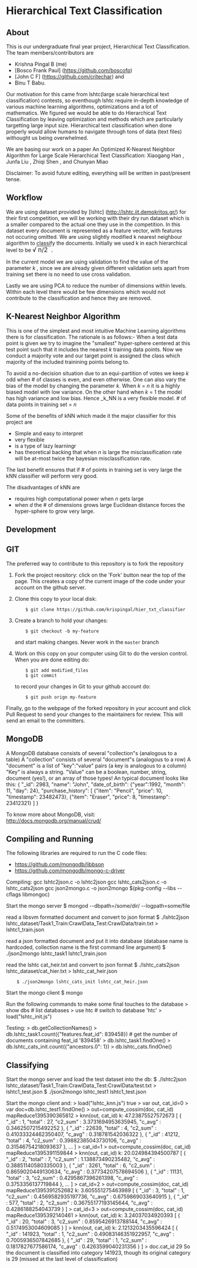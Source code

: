 Hierarchical Text Classification
===============================
About
------------
This is our undergraduate final year project, Hierarchical Text Classification. The team members/contributors are 
*  Krishna Pingal B (me)
*  [Bosco Frank Paul] (https://github.com/boscofp)
*  [John C F] (https://github.com/critechar) and 
*  Binu T Babu.


Our motivation for this came from lshtc(large scale hierarchical text classification) contests, so eventhough lshtc require in-depth knowledge of various machine learning algorithms, optimizations and a lot of mathematics. We figured we would be able to do Hierarchical Text Classification by leaving optimization and methods which are particularly targetting large input size.
Hierarchical text classification when done properly would allow humans to navigate through tons of data (text files) withought us being overwhelmed.

We are basing our work on a paper An Optimized K-Nearest Neighbor Algorithm
for Large Scale Hierarchical Text Classification:
Xiaogang Han , Junfa Liu , Zhiqi Shen , and Chunyan Miao
  

Disclaimer: To avoid future editing, everything will be written in past/present tense.

Workflow
-----------------

We are using dataset provided by [lshtc] (http://lshtc.iit.demokritos.gr/) for their first competition, we will be working with their dry run dataset
which is a smaller compared to the actual one they use in the competition. In this dataset every document is represented as a feature vector, with features not occuring omitted. We are using slightly modified k nearest neighbour algorithm to classify the documents. Initially we used k in each hierarchical level to be <span style="white-space: nowrap; font-size: larger">
&radic;<span style="text-decoration:overline;">&nbsp;n/2 &nbsp;</span>. 

In the current model we are using validation to find the value of the parameter _k_ , since we are already given different validation sets apart from training set there is no need to use cross validation.

Lastly we are using PCA to reduce the number of dimensions within levels. Within each level there would be few dimensions which would not contribute to the classification and hence they are removed.

K-Nearest Neighbor Algorithm
----------------------------

This is one of the simplest and most intuitive Machine Learning algorithms there is for classification. The rationale is as follows:-
 When a test data point is given we try to imagine the "smallest" hyper-sphere centered at this test point such that it includes the nearest _k_ training data points. Now we conduct a majority vote and our target point is assigned the class which majority of the included trainining points belong to.

To avoid a no-decision situation due to an equi-partition of votes we keep _k_ odd when # of classes is even, and even otherwise. 
One can also vary the bias of the model by changing the parameter _k_. When _k_ = _n_ it is a highly biased model with low variance. On the other hand when _k_ = 1 the model has high variance and low bias. Hence _k_NN is a very flexible model. # of data points in training set = _n_

Some of the benefits of kNN which made it the major classifier for this project are
* Simple and easy to interpret
* very flexible
* is a type of lazy learningr
* has theoretical backing that when _n_ is large the misclassification rate will be at-most twice the bayesian misclassification rate.

The last benefit ensures that if # of points in training set is very large the kNN classifier will perform very good.

The disadvantages of kNN are
* requires high computational power when _n_ gets large
* when _d_ the # of dimensions grows large Euclidean distance forces the hyper-sphere to grow very large.

Development
-----------

## GIT
The preferred way to contribute to this repository is to fork the repository

1. Fork the project reository: click on the 'Fork' button near the top of the page. This creates a copy of the current image of the code under your account on the github server.

2. Clone this copy to your local disk:

           $ git clone https://github.com/krispingal/hier_txt_classifier

3. Create a branch to hold your changes:

           $ git checkout -b my-feature

   and start making changes. Never work in the `master` branch

4. Work on this copy on your computer using Git to do the version control. When you are done editing do:

           $ git add modified_files
           $ git commit

   to record your changes in Git to your github account do:

           $ git push orign my-feature

Finally, go to the webpage of the forked repository in your account and click Pull Request to send your changes to the maintainers for review. This will send an email to the committers.

## MongoDB

A MongoDB database consists of several "collection"s (analogous to a table)
A "collection" consists of several "document"s (analogous to a row)
A "document" is a list of "key":"value" pairs (a key is analogous to a column)
"Key" is always a string.
"Value" can be a boolean, number, string, document (yes!), or an array of those types!
An typical document looks like this:
        { "_id": 2983,
          "name": "John",
          "date_of_birth": {"year":1992, "month": 11, "day": 24}, 
          "purchase_history": [
            {"item": "Pencil", "price": 10, "timestamp": 23482473},
            {"item": "Eraser", "price": 8, "timestamp": 23412321}
          ]
        }

To know more about MongoDB, visit: http://docs.mongodb.org/manual/crud/

Compiling and Running
---------------------
The following libraries are required to run the C code files:
* https://github.com/mongodb/libbson
* https://github.com/mongodb/mongo-c-driver

Compiling:
        gcc lshtc2json.c -o lshtc2json
        gcc lshtc_cats2json.c -o lshtc_cats2json
        gcc json2mongo.c -o json2mongo $(pkg-config --libs --cflags libmongoc)

Start the mongo server
        $ mongod --dbpath=/some/dir/ --logpath=some/file

read a libsvm formatted document and convert to json format
        $ ./lshtc2json lshtc_dataset/Task1_Train\:CrawlData_Test\:CrawlData/train.txt > lshtc1_train.json

read a json formatted document and put it into database (database name is hardcoded, collection name is the first command line argument)
        $ ./json2mongo lshtc_task1 lshtc1_train.json

read the lshtc cat_heir.txt and convert to json format
        $ ./lshtc_cats2json lshtc_dataset/cat_hier.txt > lshtc_cat_heir.json

        $ ./json2mongo lshtc_cats_init lshtc_cat_heir.json

Start the mongo client
        $ mongo

Run the following commands to make some final touches to the database
        > show dbs         # list databases
        > use htc          # switch to database 'htc'
        > load("lshtc_init.js")

Testing:
        > db.getCollectionNames()
        > db.lshtc_task1.count({"features.feat_id": 839458})         # get the number of documents containing feat_id '839458'
        > db.lshtc_task1.findOne()
        > db.lshtc_cats_init.count({"ancestors.0": 1})
        > db.lshtc_cats.findOne()

Classifying
-----------
Start the mongo server and load the test dataset into the db:
        $ ./lshtc2json lshtc_dataset/Task1_Train\:CrawlData_Test\:CrawlData/test.txt > lshtc1_test.json
        $ ./json2mongo lshtc_test1 lshtc1_test.json

Start the mongo client and:
        > load("lshtc_knn.js")
        true
        > var out, cat_id=0
        > var doc=db.lshtc_test1.findOne()
        > out=compute_cossim(doc, cat_id)
        mapReduce1395390365812
        > knn(out, cat_id)
	k: 47.23875527572673
	[
		{
			"_id" : 1,
			"total" : 27,
			"c2_sum" : 3.3731694953635945,
			"c_avg" : 0.3462507215492252
		},
		{
			"_id" : 22639,
			"total" : 4,
			"c2_sum" : 0.41033324462350407,
			"c_avg" : 0.318781542036322
		},
		{
			"_id" : 41212,
			"total" : 4,
			"c2_sum" : 0.39882385043730106,
			"c_avg" : 0.31546754218093637
		},
		...
	]
        > cat_id=1
        > out=compute_cossim(doc, cat_id)
        mapReduce1395391159844
        > knn(out, cat_id)
	k: 20.024984394500787
	[
		{
			"_id" : 2,
			"total" : 7,
			"c2_sum" : 1.138873490235482,
			"c_avg" : 0.38851140580335003
		},
		{
			"_id" : 3261,
			"total" : 6,
			"c2_sum" : 0.8659020449130634,
			"c_avg" : 0.37734207578694506
		},
		{
			"_id" : 11131,
			"total" : 3,
			"c2_sum" : 0.4295867396261398,
			"c_avg" : 0.3753356137719844
		},
		...
	]
	> cat_id=2
	> out=compute_cossim(doc, cat_id)
	mapReduce1395391252682
	k: 3.605551275463989
	[
		{
			"_id" : 3,
			"total" : 1,
			"c2_sum" : 0.4569582935197736,
			"c_avg" : 0.6759869033640915
		},
		{
			"_id" : 577,
			"total" : 2,
			"c2_sum" : 0.36755177193145644,
			"c_avg" : 0.4286188254043739
		}
	]
	> cat_id=3
	> out=compute_cossim(doc, cat_id)
	mapReduce1395392140461
	> knn(out, cat_id)
	k: 3.24037034920393
	[
		{
			"_id" : 20,
			"total" : 3,
			"c2_sum" : 0.8595426913788144,
			"c_avg" : 0.5174953004609085
		}
	]
	> knn(out, cat_id)
	k: 2.1213203435596424
	[
		{
			"_id" : 141923,
			"total" : 1,
			"c2_sum" : 0.49083146351922957,
			"c_avg" : 0.7005936507842685
		},
		{
			"_id" : 29,
			"total" : 1,
			"c2_sum" : 0.1817827677586174,
			"c_avg" : 0.4263599040231356
		}
	]
	> doc.cat_id
	29
So the document is classified into category 141923, though its original category is 29 (missed at the last level of classification)